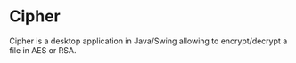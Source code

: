 # Cipher

Cipher is a desktop application in Java/Swing allowing to encrypt/decrypt a file in AES or RSA.
